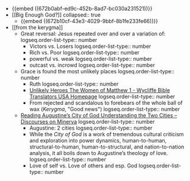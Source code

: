 - {{embed ((672b0abf-ed9c-452b-8ad7-bc030a231521))}}
- [[Big Enough God?]]
  collapsed:: true
	- {{embed ((672b10cf-43e3-4029-9bbf-8b1fe233fe66))}}
- [[from the kerygma]]
	- Great reversal: Jesus repeated over and over a variation of:
	  logseq.order-list-type:: number
		- Victors vs. Losers
		  logseq.order-list-type:: number
		- Rich vs. Poor
		  logseq.order-list-type:: number
		- powerful vs. weak
		  logseq.order-list-type:: number
		- outcast vs. incrowd
		  logseq.order-list-type:: number
	- Grace is found the most unlikely places
	  logseq.order-list-type:: number
		- Ruth
		  logseq.order-list-type:: number
		- [Unlikely Heroes The Women of Matthew 1 - Wycliffe Bible Translators USA Homepage](https://www.wycliffe.org/blog/posts/unlikely-heroes-the-women-of-matthew-1)
		  logseq.order-list-type:: number
		- From rejected and scandalous to forebears of the whole ball of wax (*Kerygma*, "Good news")
		  logseq.order-list-type:: number
	- [Reading Augustine’s City of God Understanding the Two Cities – Discourses on Minerva](https://minervawisdom.com/2024/03/15/reading-augustines-city-of-god-understanding-the-two-cities/)
	  logseq.order-list-type:: number
		- Augustine: 2 cities
		  logseq.order-list-type:: number
		- While the *City of God* is a work of tremendous cultural criticism and exploration into power dynamics, human-to-human, structural-to-human, human-to-structural, and nation-to-nation analysis, it all boils down to Augustine’s theology of love.
		  logseq.order-list-type:: number
		- Love of self vs. Love of others and esp. God
		  logseq.order-list-type:: number